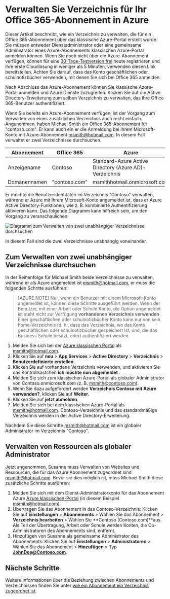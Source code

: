 <properties
   pageTitle="Verwalten von Verzeichnis für Ihr Office 365-Abonnement in Azure | Microsoft Azure"
   description="Verwalten von einem Office 365-Abonnementverzeichnis mit Azure Active Directory und den klassischen Azure-portal"
   services="active-directory"
   documentationCenter=""
   authors="curtand"
   manager="femila"
   editor=""/>

<tags
   ms.service="active-directory"
   ms.devlang="na"
   ms.topic="get-started-article"
   ms.tgt_pltfrm="na"
   ms.workload="identity"
   ms.date="08/23/2016"
   ms.author="curtand"/>

# <a name="manage-the-directory-for-your-office-365-subscription-in-azure"></a>Verwalten Sie Verzeichnis für Ihr Office 365-Abonnement in Azure

Dieser Artikel beschreibt, wie ein Verzeichnis zu verwalten, die für ein Office 365-Abonnement über das klassische Azure-Portal erstellt wurde. Sie müssen entweder Dienstadministrator oder eine gemeinsame Administrator eines Azure-Abonnements klassischen Azure-Portal anmelden können. Wenn Sie noch nicht über ein Azure-Abonnement verfügen, können für eine [30-Tage-Testversion frei](https://azure.microsoft.com/trial/get-started-active-directory/) heute registrieren und Ihre erste Cloudlösung in weniger als 5 Minuten, verwenden diesen Link bereitstellen. Achten Sie darauf, dass das Konto geschäftlichen oder schulnotizbücher verwenden, mit denen Sie sich bei Office 365 anmelden.

Nach Abschluss das Azure-Abonnement können Sie klassische Azure-Portal anmelden und Azure Dienste zuzugreifen. Klicken Sie auf die Active Directory-Erweiterung zum selben Verzeichnis zu verwalten, das Ihre Office 365-Benutzer authentifiziert.

Wenn Sie bereits ein Azure-Abonnement verfügen, ist der Vorgang zum Verwalten von eines zusätzlichen Verzeichnis auch recht einfach. Angenommen, haben Michael Smith ein Office 365-Abonnement für "contoso.com". Er kann auch ein er die Anmeldung bei Ihrem Microsoft-Konto mit Azure-Abonnement msmith@hotmail.com. In diesem Fall verwaltet er zwei Verzeichnisse durchsuchen.

  Abonnement |  Office 365  |  Azure
  -------------- | ------------- | -------------------------------
  Anzeigename |  Contoso  |     Standard-Azure Active Directory (Azure AD)-Verzeichnis
  Domänennamen  |  "contoso.com"  | msmithhotmail.onmicrosoft.com

Er möchte die Benutzeridentitäten im Verzeichnis "Contoso" verwalten, während er Azure mit Ihrem Microsoft-Konto angemeldet ist, dass er Azure Active Directory-Funktionen, wie z. B. kombinierte Authentifizierung aktivieren kann. Das folgende Diagramm kann hilfreich sein, um den Vorgang zu veranschaulichen.

![Diagramm zum Verwalten von zwei unabhängiger Verzeichnisse durchsuchen](./media/active-directory-manage-o365-subscription/AAD_O365_03.png)

In diesem Fall sind die zwei Verzeichnisse unabhängig voneinander.

## <a name="to-manage-two-independent-directories"></a>Zum Verwalten von zwei unabhängiger Verzeichnisse durchsuchen
In der Reihenfolge für Michael Smith beide Verzeichnisse zu verwalten, während er als Azure angemeldet ist msmith@hotmail.com, er muss die folgenden Schritte ausführen:

> [AZURE.NOTE]
> Nur, wenn ein Benutzer mit einem Microsoft-Konto angemeldet ist, können diese Schritte ausgeführt werden. Wenn der Benutzer, mit einer Arbeit oder Schule Konto, die Option angemeldet ist steht nicht zur Verfügung **vorhandenen Verzeichnis verwenden** . Einer geschäftlichen oder schulnotizbücher Konto kann nur von sein home-Verzeichnis (d. h., dass das Verzeichnis, wo das Konto geschäftlichen oder schulnotizbücher gespeichert ist, und, die das Business Schule besitzt, oder) authentifiziert werden.

1.  Melden Sie sich bei der [Azure klassischen Portal](https://manage.windowsazure.com) als msmith@hotmail.com.
2.  Klicken Sie auf **neu** > **App Services** > **Active Directory** > **Verzeichnis** > **Benutzerdefinierte erstellen**.
3.  Klicken Sie auf vorhandene Verzeichnis verwenden, und aktivieren Sie das Kontrollkästchen **ich möchte nun abgemeldet** .
4.  Melden Sie sich zum klassischen Azure-Portal als globaler Administrator von Contoso.onmicrosoft.com (z. B. msmith@contoso.com).
5.  Wenn Sie dazu aufgefordert werden **Verzeichnis Contoso mit Azure verwenden?**, klicken Sie auf **Weiter**.
6.  Klicken Sie auf **jetzt abmelden**.
7.  Melden Sie sich bei dem klassischen Azure-Portal als msmith@hotmail.com. Contoso-Verzeichnis und das standardmäßige Verzeichnis werden in der Active Directory-Erweiterung.

Nachdem Sie diese Schritte msmith@hotmail.com ist ein globaler Administrator im Verzeichnis "Contoso".

## <a name="to-administer-resources-as-the-global-admin"></a>Verwalten von Ressourcen als globaler Administrator
Jetzt angenommen, Susanne muss Verwalten von Websites und Ressourcen, die für das Azure Abonnement zugeordnet sind msmith@hotmail.com. Bevor sie dies möglich ist, muss Michael Smith diese zusätzliche Schritte ausführen:

1.  Melden Sie sich mit dem Dienst-Administratorkonto für das Abonnement Azure [Azure klassischen-Portal](https://manage.windowsazure.com) (in diesem Beispiel msmith@hotmail.com).
2.  Übertragen Sie das Abonnement in das Contoso-Verzeichnis: Klicken Sie auf **Einstellungen** > **Abonnements** > Wählen Sie das Abonnement > **Verzeichnis bearbeiten** > Wählen Sie **Contoso (Contoso.com)**aus. Als Teil der Übertragung, Arbeit oder Schule werden Konten, die Co-Administratoren des Abonnements sind, entfernt.
3.  Hinzufügen von Susanne als gemeinsame Administrator des Abonnements: Klicken Sie auf **Einstellungen** > **Administratoren** > Wählen Sie das Abonnement > **Hinzufügen** > Typ **JohnDoe@Contoso.com**.

## <a name="next-steps"></a>Nächste Schritte
Weitere Informationen über die Beziehung zwischen Abonnements und Verzeichnissen finden Sie unter [wie ein Abonnement ein Verzeichnis zugeordnet ist](active-directory-how-subscriptions-associated-directory.md).
